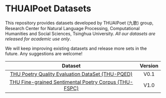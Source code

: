 THUAIPoet Datasets
==========
This repository provides datasets developed by THUAIPoet (九歌) group, Research Center for Natural Language Processing, Computational Humanities and Social Sciences, Tsinghua University. *All our datasets are released for academic use only*.

We will keep improving existing datasets and release more sets in the future. Any suggestions are welcome!

| Dataset | Version |
|:---:|:---:|
| [THU Poetry Quality Evaluation DataSet (THU-PQED)](PQED/) | V0.1 |
| [THU Fine-grained Sentimental Poetry Corpus (THU-FSPC)](FSPC/) | V1.0 |

